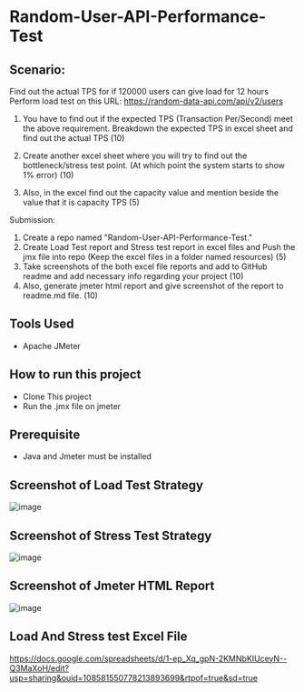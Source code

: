 # Random-User-API-Performance-Test

## Scenario:
Find out the actual TPS for if 120000 users can give load for 12 hours
Perform load test on this URL: https://random-data-api.com/api/v2/users
1. You have to find out if the expected TPS (Transaction Per/Second) meet the above requirement.
Breakdown the expected TPS in excel sheet and find out the actual TPS (10)

2. Create another excel sheet where you will try to find out the bottleneck/stress test point. (At which point the system starts to show 1% error) (10)

3. Also, in the excel find out the capacity value and mention beside the value that it is capacity TPS (5)

Submission:
1. Create a repo named "Random-User-API-Performance-Test."
2. Create Load Test report and Stress test report in excel files and Push the jmx file  into repo (Keep the excel files in a folder named resources)  (5)
3. Take screenshots of the both excel file reports and add to GitHub readme and add necessary info regarding your project (10)
4. Also, generate jmeter html report and give screenshot of the report to readme.md file.  (10) 

## Tools Used
- Apache JMeter

## How to run this project

- Clone This project
- Run the .jmx file on jmeter

## Prerequisite
 - Java and Jmeter must be installed


## Screenshot of Load Test Strategy

![image](https://github.com/RajaulIslam/Random-User-API-Performance-Test/assets/171759757/d57b94a9-d7ea-4f3e-958b-28ccb538531b)


## Screenshot of Stress Test Strategy
![image](https://github.com/RajaulIslam/Random-User-API-Performance-Test/assets/171759757/c985cc0a-0af7-4793-accd-504906d3953d)


## Screenshot of Jmeter HTML Report

![image](https://github.com/RajaulIslam/Random-User-API-Performance-Test/assets/171759757/c2e97eaf-329f-4af2-9bc9-7a81c5cda593)



## Load And Stress test Excel File
https://docs.google.com/spreadsheets/d/1-ep_Xq_gpN-2KMNbKIUceyN--Q3MaXoH/edit?usp=sharing&ouid=108581550778213893699&rtpof=true&sd=true
